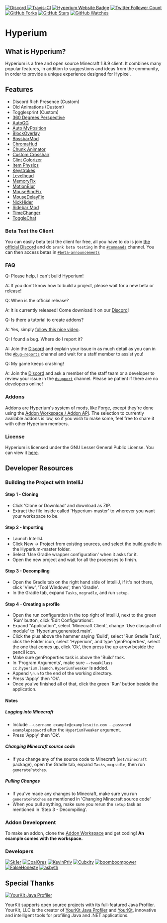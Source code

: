 [ ![Discord](https://canary.discordapp.com/api/guilds/411619823445999637/widget.png) ](https://discord.gg/sk1er)
[ ![Travis-CI](https://travis-ci.org/HyperiumClient/Hyperium.svg?branch=master)](https://travis-ci.org/HyperiumClient/Hyperium)
[ ![Hyperium Website Badge](https://img.shields.io/badge/visit%20our-website-red.svg)](https://hyperium.cc)
[ ![Twitter Follower Count](https://img.shields.io/twitter/follow/HyperiumClient.svg?label=Follow&style=social)](https://twitter.com/HyperiumClient)
[ ![GitHub Forks](https://img.shields.io/github/forks/HyperiumClient/Hyperium.svg?style=social&label=Fork&maxAge=2592000)](https://github.com/HyperiumClient/Hyperium/network)
[ ![GitHub Stars](https://img.shields.io/github/stars/HyperiumClient/Hyperium.svg?style=social&label=Star&maxAge=2592000)](https://github.com/HyperiumClient/Hyperium/stargazers)
[ ![GitHub Watches](https://img.shields.io/github/watchers/HyperiumClient/Hyperium.svg?style=social&label=Watch&maxAge=2592000)](https://github.com/HyperiumClient/Hyperium/watchers)  

# Hyperium #  

## What is Hyperium? ##
Hyperium is a free and open source Minecraft 1.8.9 client. It combines many popular features, in addition to suggestions and ideas from the community, in order to provide a unique experience designed for Hypixel.

## Features ##
- Discord Rich Presence (Custom)
- Old Animations (Custom)
- Togglesprint (Custom)
- [360 Degrees Perspective](https://www.youtube.com/watch?v=7FdMMpzNdUk)
- [AutoGG](https://2pi.pw/mods/autogg)
- [Auto MyPosition](https://hypixel.net/threads/forge-1-8-9-auto-myposition-mod-a-mod-which-does-myposition-before-every-game.1983543/)
- [BlockOverlay](https://aycy.github.io/)
- [BossbarMod](https://www.youtube.com/watch?v=tigBu2OyZ4I)
- [ChromaHud](https://sk1er.club/mods/tayber50k)
- [Chunk Animator](https://www.curseforge.com/minecraft/mc-mods/chunk-animator)
- [Custom Crosshair](https://www.youtube.com/watch?v=YYasNSTWA64)
- [Glint Colorizer](https://www.youtube.com/watch?v=80foSiVvUiI)
- [Item Physics](https://www.curseforge.com/minecraft/mc-mods/itemphysic)
- [Keystrokes](https://sk1er.club/mods/keystrokesmod)
- [Levelhead](https://sk1er.club/mods/level_head)
- [MemoryFix](https://prplz.io/memoryfix/)
- [MotionBlur](https://2pi.pw/mods/motionblur)
- [MouseBindFix](https://www.youtube.com/watch?v=U0t8AvO8tlo)
- [MouseDelayFix](https://prplz.io/mousedelayfix/)
- [NickHider](https://sk1er.club/mods/nick_hider)
- [Sidebar Mod](https://www.youtube.com/watch?v=cn9VvT43yRs)
- [TimeChanger](https://2pi.pw/mods/timechanger)
- [ToggleChat](https://2pi.pw/mods/togglechat)

### Beta Test the Client ###  
You can easily beta test the client for free, all you have to do is join [the official Discord](https://discord.gg/sk1er) and do `$rank beta testing` in the [`#commands`](https://discordapp.com/channels/411619823445999637/411620555960352787) channel. You can then access betas in [`#beta-announcements`](https://discordapp.com/channels/411619823445999637/595634170336641045)

### FAQ ###  
Q: Please help, I can't build Hyperium!

A: If you don't know how to build a project, please wait for a new beta or release! 

Q: When is the official release?

A: It is currently released!  Come download it on our [Discord](https://discord.gg/sk1er)!

Q: Is there a tutorial to create addons?

A: Yes, simply [follow this nice video](https://www.youtube.com/watch?v=RXTIFdoNA8c). 

Q: I found a bug. Where do I report it?

A: Join the [Discord](https://discord.gg/sk1er) and explain your issue in as much detail as you can in the [`#bug-reports`](https://discordapp.com/channels/411619823445999637/429311217862180867) channel and wait for a staff member to assist you!

Q: My game keeps crashing!

A: Join the [Discord](https://discord.gg/sk1er) and ask a member of the staff team or a developer to review your issue in the [`#support`](https://discordapp.com/channels/411619823445999637/412310617442091008) channel. Please be patient if there are no developers online!

### Addons ###
Addons are Hyperium's system of mods, like Forge, except they're done using the [Addon Workspace / Addon API](https://github.com/HyperiumClient/Addon-Workspace/). The selection to currently available addons is low, so if you wish to make some, feel free to share it with other Hyperium members.

### License ###  
Hyperium is licensed under the GNU Lesser General Public License. You can view it [here](./LICENSE).

## Developer Resources ##
	
### Building the Project with IntelliJ ###

#### Step 1 - Cloning
- Click 'Clone or Download' and download as ZIP.
- Extract the file inside called 'Hyperium-master' to wherever you want your workspace to be.

#### Step 2 - Importing
- Launch IntelliJ.
- Click New -> Project from existing sources, and select the build.gradle in the Hyperium-master folder.
- Select 'Use Gradle wrapper configuration' when it asks for it.
- Open the new project and wait for all the processes to finish.

#### Step 3 - Decompiling
- Open the Gradle tab on the right hand side of IntelliJ, if it's not there, click 'View', 'Tool Windows', then 'Gradle'.
- In the Gradle tab, expand `Tasks`, `mcgradle`, and run `setup`.

#### Step 4 - Creating a profile
- Open the run configuration in the top right of IntelliJ, next to the green 'Run' button, click 'Edit Configurations'.
- Expand "Application", select 'Minecraft Client', change 'Use classpath of module' to 'Hyperium.generated.main'.
- Click the plus above the hammer saying 'Build', select 'Run Gradle Task', click the Folder icon, select 'Hyperium',
and type 'genProperties', select the one that comes up, click 'Ok', then press the up arrow beside the pencil icon.
- Make sure genProperties task is above the 'Build' task.
- In 'Program Arguments', make sure `--tweakClass cc.hyperium.launch.HyperiumTweaker` is added.
- Append `\run` to the end of the working directory.
- Press 'Apply' then 'Ok'.
- Once you've finished all of that, click the green 'Run' button beside the application.

#### Notes
##### Logging into Minecraft
- Include `--username example@examplesuite.com --password examplepassword` after the `HyperiumTweaker` argument.
- Press 'Apply' then 'Ok'.

##### Changing Minecraft source code
- If you change any of the source code to Minecraft (`net/minecraft` package), open the Gradle tab, expand `Tasks`, `mcgradle`, then run `generatePatches`.

##### Pulling Changes
- If you've made any changes to Minecraft, make sure you run `generatePatches` as mentioned in 'Changing Minecraft source code'
- When you pull anything, make sure you rerun the `setup` task as mentioned in 'Step 3 - Decompiling'.

### Addon Development ###
To make an addon, clone the [Addon Workspace](https://github.com/HyperiumClient/Addon-Workspace) and get coding!
**An example comes with the workspace.**

### Developers ###
[![Sk1er](https://avatars1.githubusercontent.com/u/18709703?s=128&v=4)](https://github.com/Sk1er)
[![CoalOres](https://avatars0.githubusercontent.com/u/12765568?s=128&v=4)](https://github.com/CoalCoding)
[![KevinPriv](https://avatars3.githubusercontent.com/u/31252471?s=128&v=4)](https://github.com/KevinPriv)
[![Cubxity](https://avatars1.githubusercontent.com/u/27609129?s=128&v=4)](https://github.com/Cubxity)
[![boomboompower](https://avatars1.githubusercontent.com/u/12974350?s=128&v=4)](https://github.com/boomboompower)
[![FalseHonesty](https://avatars2.githubusercontent.com/u/20765494?s=128&v=4)](https://github.com/FalseHonesty)
[![asbyth](https://avatars1.githubusercontent.com/u/36578995?s=128&v=4)](https://github.com/asbyth)

## Special Thanks ##
[![YourKit Java Profiler](https://www.yourkit.com/images/yklogo.png)](https://www.yourkit.com/java/profiler/)

YourKit supports open source projects with its full-featured Java Profiler.
YourKit, LLC is the creator of [YourKit Java Profiler](https://www.yourkit.com/java/profiler/)
and [YourKit](https://www.yourkit.com/.net/profiler/), innovative and intelligent tools for profiling Java and .NET applications.
